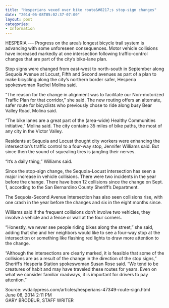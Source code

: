```yaml
---
title: "Hesperians vexed over bike route&#8217;s stop-sign changes"
date: "2014-06-08T05:02:37-07:00"
layout: post
categories:
- Information
---
```


HESPERIA --- Progress on the area’s longest bicycle trail system is advancing with some unforeseen consequences. Motor vehicle collisions have increased markedly at one intersection following traffic-control changes that are part of the city’s bike-lane plan.

Stop signs were changed from east-west to north-south in September along Sequoia Avenue at Locust, Fifth and Second avenues as part of a plan to make bicycling along the city’s northern border safer, Hesperia spokeswoman Rachel Molina said.

“The reason for the change in alignment was to facilitate our Non-motorized Traffic Plan for that corridor,” she said. The new routing offers an alternate, safer route for bicyclists who previously chose to ride along busy Bear Valley Road, Molina said.

“The bike lanes are a great part of the (area-wide) Healthy Communities initiative,” Molina said. The city contains 35 miles of bike paths, the most of any city in the Victor Valley.

Residents at Sequoia and Locust thought city workers were enhancing the intersection’s traffic control to a four-way stop, Jennifer Williams said. But since then the sound of squealing tires is jangling their nerves.

“It’s a daily thing,” Williams said.

Since the stop-sign change, the Sequoia-Locust intersection has seen a major increase in vehicle collisions. There were two incidents in the year before the change. There have been 12 collisions since the change on Sept. 1, according to the San Bernardino County Sheriff’s Department.

The Sequoia-Second Avenue Intersection has also seen collisions rise, with one crash in the year before the changes and six in the eight months since.

Williams said if the frequent collisions don’t involve two vehicles, they involve a vehicle and a fence or wall at the four corners.

“Honestly, we never see people riding bikes along the street,” she said, adding that she and her neighbors would like to see a four-way stop at the intersection or something like flashing red lights to draw more attention to the change.

“Although the intersections are clearly marked, it is feasible that some of the collisions are as a result of the change in the direction of the stop signs,” Sheriff’s Hesperia Station spokeswoman Susan Rose said. “We tend to be creatures of habit and may have traveled these routes for years. Even on what we consider familiar roadways, it is important for drivers to pay attention.”

Source: vvdailypress.com/articles/hesperians-47349-route-sign.html  
June 08, 2014 2:11 PM  
GARY BRODEUR, STAFF WRITER